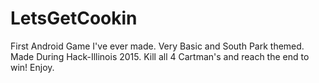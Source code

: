 # LetsGetCookin
First Android Game I've ever made. Very Basic and South Park themed. Made During Hack-Illinois 2015. 
Kill all 4 Cartman's and reach the end to win! 
Enjoy.
